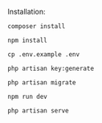 Installation:

``composer install``

``npm install``

``cp .env.example .env``

``php artisan key:generate``

``php artisan migrate``

``npm run dev``

``php artisan serve``

